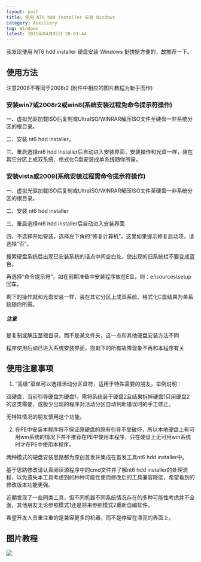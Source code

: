```yaml
---
layout: post
title: 使用 NT6 hdd installer 安装 Windows
category: Auxiliary
tag: Windows
latest: 2015年04月05日 20:01:44
---
```


我发现使用  NT6 hdd installer 硬盘安装 Windows 挺快挺方便的，故推荐一下。

使用方法
-

注意2008不等同于2008r2 (附件中相应的图片教程为新手而作)

### 安装win7或2008r2或win8(系统安装过程免命令提示符操作)

一、虚拟光驱加载ISO后复制或UltraISO/WINRAR解压ISO文件至硬盘一非系统分区的根目录。

二、安装 nt6 hdd Installer。

三、重启选择nt6 hdd Installer后自动进入安装界面，安装操作和光盘一样，装在其它分区上成双系统、格式化C盘安装成单系统随你所需。

### 安装vista或2008(系统安装过程需命令提示符操作)

一、虚拟光驱加载ISO后复制或UltraISO/WINRAR解压ISO文件至硬盘一非系统分区的根目录。

二、安装 nt6 hdd installer

三、重启选择nt6 hdd installer后自动进入安装界面

四、不选择开始安装，选择左下角的“修复计算机”，这里如果提示修复启动项，请选择“否”。

搜索硬盘系统后出现已安装系统的话点中间空白处，使出现的旧系统栏不要变成蓝色。

再选择“命令提示符”，如在前期准备中安装程序放在E盘，则：e:\sources\setup回车。

剩下的操作就和光盘安装一样，装在其它分区上成双系统、格式化C盘结果为单系统随你所需。

##### **注意**

是复制或解压至根目录，而不是某文件夹，这一点和其他硬盘安装方法不同

程序使用后如已进入系统安装界面，则剩下的所有故障现象不再和本程序有关

使用注意事项
-

1. “高级”菜单可以选择活动分区盘符，适用于特殊需要的朋友，举例说明：

双硬盘，当前引导硬盘为硬盘1，需将系统装于硬盘2且结果拆掉硬盘1只用硬盘2的这类需要，或极少出现的程序对活动分区自动判断错误时的手工修正。

无特殊情况的朋友慎用这个功能。

2. 在PE中安装本程序将不保证原硬盘的原有引导不受破坏，所以本地硬盘上有可用win系统的情况下并不推荐在PE中使用本程序，只在硬盘上无可用win系统时才在PE中使用本程序。

两种模式的硬盘安装思路都为原创首发并集成在首发工具nt6 hdd installer中。

基于思路修改请认真阅读源程序中的cmd文件并了解nt6 hdd installer的处理流程，以免遗失本工具考虑到的种种可能性使而修改后的工具兼容降低，希望看到的修改版本功能更强。

近期发现了一些同类工具，但不同机器不同系统情况存在的多种可能性考虑并不全面，其他朋友无论参照模式1还是将来参照模式2重新自编软件。

希望开发人员重注重的是兼容更多的机器，而不是停留在漂亮的界面上。

图片教程
-

![](http://ww1.sinaimg.cn/mw690/00644Sdogw1ewx7wbvszoj30dw1t2wqj.jpg)